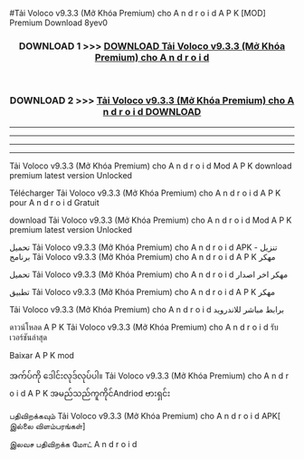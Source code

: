 #Tải Voloco  v9.3.3 (Mở Khóa Premium) cho A n d r o i d A P K [MOD] Premium Download 8yev0



<div align="center">

<h3>DOWNLOAD 1 >>> <a href="https://teeasianyam.web.app?sq=Tải Voloco  v9.3.3 (Mở Khóa Premium) cho A n d r o i d">DOWNLOAD Tải Voloco  v9.3.3 (Mở Khóa Premium) cho A n d r o i d </a></h3><br>

<h3>DOWNLOAD 2 >>> <a href="https://teeasianyam.web.app?sq=Tải Voloco  v9.3.3 (Mở Khóa Premium) cho A n d r o i d ">Tải Voloco  v9.3.3 (Mở Khóa Premium) cho A n d r o i d  DOWNLOAD </a></h3>

</div>


----------------------------------------------------------

----------------------------------------------------------

----------------------------------------------------------

----------------------------------------------------------


Tải Voloco  v9.3.3 (Mở Khóa Premium) cho A n d r o i d  Mod A P K download premium latest version Unlocked

Télécharger Tải Voloco  v9.3.3 (Mở Khóa Premium) cho A n d r o i d  A P K pour A n d r o i d Gratuit

download Tải Voloco  v9.3.3 (Mở Khóa Premium) cho A n d r o i d  Mod A P K premium latest version Unlocked

تحميل Tải Voloco  v9.3.3 (Mở Khóa Premium) cho A n d r o i d  APK - تنزيل برنامج Tải Voloco  v9.3.3 (Mở Khóa Premium) cho A n d r o i d  A P K مهكر

تحميل Tải Voloco  v9.3.3 (Mở Khóa Premium) cho A n d r o i d  مهكر اخر اصدار

تطبيق Tải Voloco  v9.3.3 (Mở Khóa Premium) cho A n d r o i d  A P K مهكر

Tải Voloco  v9.3.3 (Mở Khóa Premium) cho A n d r o i d  برابط مباشر للاندرويد

ดาวน์โหลด A P K Tải Voloco  v9.3.3 (Mở Khóa Premium) cho A n d r o i d  รับเวอร์ชันล่าสุด

Baixar A P K mod

အက်ပ်ကို ဒေါင်းလုဒ်လုပ်ပါ။ Tải Voloco  v9.3.3 (Mở Khóa Premium) cho A n d r o i d  A P K အမည်သည်ကူကိုင်Andriod ဗားရှင်း

பதிவிறக்கவும் Tải Voloco  v9.3.3 (Mở Khóa Premium) cho A n d r o i d  APK[ இல்லை விளம்பரங்கள்] 
 
இலவச பதிவிறக்க மோட் A n d r o i d



